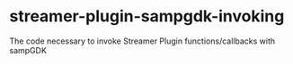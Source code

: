 # streamer-plugin-sampgdk-invoking
The code necessary to invoke Streamer Plugin functions/callbacks with sampGDK
